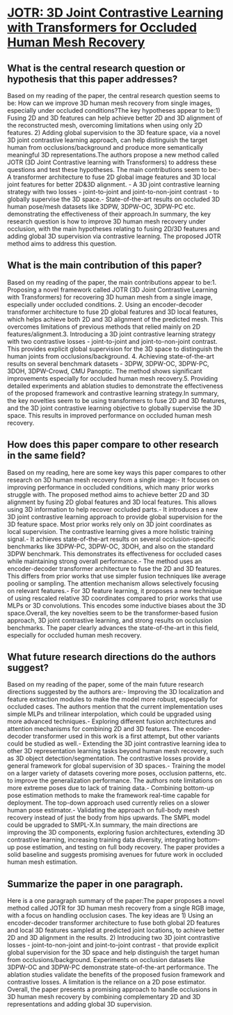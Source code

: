 # [JOTR: 3D Joint Contrastive Learning with Transformers for Occluded Human   Mesh Recovery](https://arxiv.org/abs/2307.16377)

## What is the central research question or hypothesis that this paper addresses?

Based on my reading of the paper, the central research question seems to be: How can we improve 3D human mesh recovery from single images, especially under occluded conditions?The key hypotheses appear to be:1) Fusing 2D and 3D features can help achieve better 2D and 3D alignment of the reconstructed mesh, overcoming limitations when using only 2D features. 2) Adding global supervision to the 3D feature space, via a novel 3D joint contrastive learning approach, can help distinguish the target human from occlusions/background and produce more semantically meaningful 3D representations.The authors propose a new method called JOTR (3D Joint Contrastive learning with Transformers) to address these questions and test these hypotheses. The main contributions seem to be:- A transformer architecture to fuse 2D global image features and 3D local joint features for better 2D&3D alignment. - A 3D joint contrastive learning strategy with two losses - joint-to-joint and joint-to-non-joint contrast - to globally supervise the 3D space.- State-of-the-art results on occluded 3D human pose/mesh datasets like 3DPW, 3DPW-OC, 3DPW-PC etc. demonstrating the effectiveness of their approach.In summary, the key research question is how to improve 3D human mesh recovery under occlusion, with the main hypotheses relating to fusing 2D/3D features and adding global 3D supervision via contrastive learning. The proposed JOTR method aims to address this question.


## What is the main contribution of this paper?

Based on my reading of the paper, the main contributions appear to be:1. Proposing a novel framework called JOTR (3D Joint Contrastive Learning with Transformers) for recovering 3D human mesh from a single image, especially under occluded conditions. 2. Using an encoder-decoder transformer architecture to fuse 2D global features and 3D local features, which helps achieve both 2D and 3D alignment of the predicted mesh. This overcomes limitations of previous methods that relied mainly on 2D features/alignment.3. Introducing a 3D joint contrastive learning strategy with two contrastive losses - joint-to-joint and joint-to-non-joint contrast. This provides explicit global supervision for the 3D space to distinguish the human joints from occlusions/background. 4. Achieving state-of-the-art results on several benchmark datasets - 3DPW, 3DPW-OC, 3DPW-PC, 3DOH, 3DPW-Crowd, CMU Panoptic. The method shows significant improvements especially for occluded human mesh recovery.5. Providing detailed experiments and ablation studies to demonstrate the effectiveness of the proposed framework and contrastive learning strategy.In summary, the key novelties seem to be using transformers to fuse 2D and 3D features, and the 3D joint contrastive learning objective to globally supervise the 3D space. This results in improved performance on occluded human mesh recovery.


## How does this paper compare to other research in the same field?

Based on my reading, here are some key ways this paper compares to other research on 3D human mesh recovery from a single image:- It focuses on improving performance in occluded conditions, which many prior works struggle with. The proposed method aims to achieve better 2D and 3D alignment by fusing 2D global features and 3D local features. This allows using 3D information to help recover occluded parts.- It introduces a new 3D joint contrastive learning approach to provide global supervision for the 3D feature space. Most prior works rely only on 3D joint coordinates as local supervision. The contrastive learning gives a more holistic training signal.- It achieves state-of-the-art results on several occlusion-specific benchmarks like 3DPW-PC, 3DPW-OC, 3DOH, and also on the standard 3DPW benchmark. This demonstrates its effectiveness for occluded cases while maintaining strong overall performance.- The method uses an encoder-decoder transformer architecture to fuse the 2D and 3D features. This differs from prior works that use simpler fusion techniques like average pooling or sampling. The attention mechanism allows selectively focusing on relevant features.- For 3D feature learning, it proposes a new technique of using rescaled relative 3D coordinates compared to prior works that use MLPs or 3D convolutions. This encodes some inductive biases about the 3D space.Overall, the key novelties seem to be the transformer-based fusion approach, 3D joint contrastive learning, and strong results on occlusion benchmarks. The paper clearly advances the state-of-the-art in this field, especially for occluded human mesh recovery.


## What future research directions do the authors suggest?

Based on my reading of the paper, some of the main future research directions suggested by the authors are:- Improving the 3D localization and feature extraction modules to make the model more robust, especially for occluded cases. The authors mention that the current implementation uses simple MLPs and trilinear interpolation, which could be upgraded using more advanced techniques.- Exploring different fusion architectures and attention mechanisms for combining 2D and 3D features. The encoder-decoder transformer used in this work is a first attempt, but other variants could be studied as well.- Extending the 3D joint contrastive learning idea to other 3D representation learning tasks beyond human mesh recovery, such as 3D object detection/segmentation. The contrastive losses provide a general framework for global supervision of 3D spaces.- Training the model on a larger variety of datasets covering more poses, occlusion patterns, etc. to improve the generalization performance. The authors note limitations on more extreme poses due to lack of training data.- Combining bottom-up pose estimation methods to make the framework real-time capable for deployment. The top-down approach used currently relies on a slower human pose estimator.- Validating the approach on full-body mesh recovery instead of just the body from hips upwards. The SMPL model could be upgraded to SMPL-X.In summary, the main directions are improving the 3D components, exploring fusion architectures, extending 3D contrastive learning, increasing training data diversity, integrating bottom-up pose estimation, and testing on full body recovery. The paper provides a solid baseline and suggests promising avenues for future work in occluded human mesh estimation.


## Summarize the paper in one paragraph.

Here is a one paragraph summary of the paper:The paper proposes a novel method called JOTR for 3D human mesh recovery from a single RGB image, with a focus on handling occlusion cases. The key ideas are 1) Using an encoder-decoder transformer architecture to fuse both global 2D features and local 3D features sampled at predicted joint locations, to achieve better 2D and 3D alignment in the results. 2) Introducing two 3D joint contrastive losses - joint-to-non-joint and joint-to-joint contrast - that provide explicit global supervision for the 3D space and help distinguish the target human from occlusions/background. Experiments on occlusion datasets like 3DPW-OC and 3DPW-PC demonstrate state-of-the-art performance. The ablation studies validate the benefits of the proposed fusion framework and contrastive losses. A limitation is the reliance on a 2D pose estimator. Overall, the paper presents a promising approach to handle occlusions in 3D human mesh recovery by combining complementary 2D and 3D representations and adding global 3D supervision.
